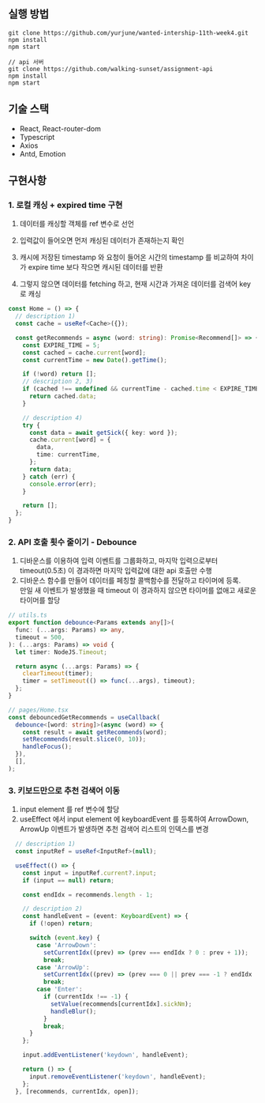 ## 실행 방법

```
git clone https://github.com/yurjune/wanted-intership-11th-week4.git
npm install
npm start

// api 서버
git clone https://github.com/walking-sunset/assignment-api
npm install
npm start
```

## 기술 스택

- React, React-router-dom
- Typescript
- Axios
- Antd, Emotion

## 구현사항

### 1. 로컬 캐싱 + expired time 구현

1. 데이터를 캐싱할 객체를 ref 변수로 선언

2. 입력값이 들어오면 먼저 캐싱된 데이터가 존재하는지 확인

3. 캐시에 저장된 timestamp 와 요청이 들어온 시간의 timestamp 를 비교하여 차이가 expire time 보다 작으면 캐시된 데이터를 반환

4. 그렇지 않으면 데이터를 fetching 하고, 현재 시간과 가져온 데이터를 검색어 key 로 캐싱

```Typescript
const Home = () => {
  // description 1)
  const cache = useRef<Cache>({});

  const getRecommends = async (word: string): Promise<Recommend[]> => {
    const EXPIRE_TIME = 5;
    const cached = cache.current[word];
    const currentTime = new Date().getTime();

    if (!word) return [];
    // description 2, 3)
    if (cached !== undefined && currentTime - cached.time < EXPIRE_TIME * 1000) {
      return cached.data;
    }

    // description 4)
    try {
      const data = await getSick({ key: word });
      cache.current[word] = {
        data,
        time: currentTime,
      };
      return data;
    } catch (err) {
      console.error(err);
    }

    return [];
  };
}
```

### 2. API 호출 횟수 줄이기 - Debounce

1. 디바운스를 이용하여 입력 이벤트를 그룹화하고, 마지막 입력으로부터 timeout(0.5초) 이 경과하면 마지막 입력값에 대한 api 호출만 수행
2. 디바운스 함수를 만들어 데이터를 페칭할 콜백함수를 전달하고 타이머에 등록.<br/>
   만일 새 이벤트가 발생했을 때 timeout 이 경과하지 않으면 타이머를 없애고 새로운 타이머를 할당

```Typescript
// utils.ts
export function debounce<Params extends any[]>(
  func: (...args: Params) => any,
  timeout = 500,
): (...args: Params) => void {
  let timer: NodeJS.Timeout;

  return async (...args: Params) => {
    clearTimeout(timer);
    timer = setTimeout(() => func(...args), timeout);
  };
}
```

```Typescript
// pages/Home.tsx
const debouncedGetRecommends = useCallback(
  debounce<[word: string]>(async (word) => {
    const result = await getRecommends(word);
    setRecommends(result.slice(0, 10));
    handleFocus();
  }),
  [],
);
```

### 3. 키보드만으로 추천 검색어 이동

1. input element 를 ref 변수에 할당
2. useEffect 에서 input element 에 keyboardEvent 를 등록하여 ArrowDown, ArrowUp 이벤트가 발생하면 추천 검색어 리스트의 인덱스를 변경

```Typescript
  // description 1)
  const inputRef = useRef<InputRef>(null);

  useEffect(() => {
    const input = inputRef.current?.input;
    if (input == null) return;

    const endIdx = recommends.length - 1;

    // description 2)
    const handleEvent = (event: KeyboardEvent) => {
      if (!open) return;

      switch (event.key) {
        case 'ArrowDown':
          setCurrentIdx((prev) => (prev === endIdx ? 0 : prev + 1));
          break;
        case 'ArrowUp':
          setCurrentIdx((prev) => (prev === 0 || prev === -1 ? endIdx : prev - 1));
          break;
        case 'Enter':
          if (currentIdx !== -1) {
            setValue(recommends[currentIdx].sickNm);
            handleBlur();
          }
          break;
      }
    };

    input.addEventListener('keydown', handleEvent);

    return () => {
      input.removeEventListener('keydown', handleEvent);
    };
  }, [recommends, currentIdx, open]);
```
